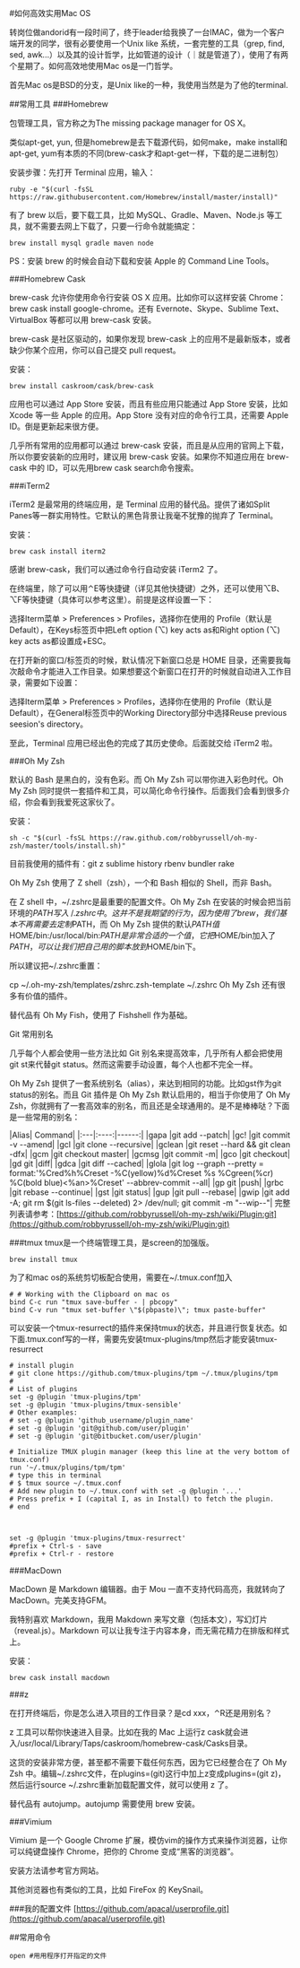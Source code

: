 #如何高效实用Mac OS

转岗位做andorid有一段时间了，终于leader给我换了一台IMAC，做为一个客户端开发的同学，很有必要使用一个Unix like 系统，一套完整的工具（grep, find, sed, awk...）以及其的设计哲学，比如管道的设计（｜就是管道了），使用了有两个星期了。如何高效地使用Mac os是一门哲学。

首先Mac os是BSD的分支，是Unix like的一种，我使用当然是为了他的terminal.

##常用工具
###Homebrew

包管理工具，官方称之为The missing package manager for OS X。

类似apt-get, yun, 但是homebrew是去下载源代码，如何make，make install和apt-get, yum有本质的不同(brew-cask才和apt-get一样，下载的是二进制包）

安装步骤：先打开 Terminal 应用，输入：

```
ruby -e "$(curl -fsSL https://raw.githubusercontent.com/Homebrew/install/master/install)"
```

有了 brew 以后，要下载工具，比如 MySQL、Gradle、Maven、Node.js 等工具，就不需要去网上下载了，只要一行命令就能搞定：

```
brew install mysql gradle maven node
```
PS：安装 brew 的时候会自动下载和安装 Apple 的 Command Line Tools。

###Homebrew Cask

brew-cask 允许你使用命令行安装 OS X 应用。比如你可以这样安装 Chrome：brew cask install google-chrome。还有 Evernote、Skype、Sublime Text、VirtualBox 等都可以用 brew-cask 安装。

brew-cask 是社区驱动的，如果你发现 brew-cask 上的应用不是最新版本，或者缺少你某个应用，你可以自己提交 pull request。

安装：

```
brew install caskroom/cask/brew-cask
```
应用也可以通过 App Store 安装，而且有些应用只能通过 App Store 安装，比如 Xcode 等一些 Apple 的应用。App Store 没有对应的命令行工具，还需要 Apple ID。倒是更新起来很方便。

几乎所有常用的应用都可以通过 brew-cask 安装，而且是从应用的官网上下载，所以你要安装新的应用时，建议用 brew-cask 安装。如果你不知道应用在 brew-cask 中的 ID，可以先用brew cask search命令搜索。

###iTerm2

iTerm2 是最常用的终端应用，是 Terminal 应用的替代品。提供了诸如Split Panes等一群实用特性。它默认的黑色背景让我毫不犹豫的抛弃了 Terminal。

安装：

```
brew cask install iterm2
```
感谢 brew-cask，我们可以通过命令行自动安装 iTerm2 了。

在终端里，除了可以用⌃E等快捷键（详见其他快捷键）之外，还可以使用⌥B、⌥F等快捷键（具体可以参考这里）。前提是这样设置一下：

选择Iterm菜单 > Preferences > Profiles，选择你在使用的 Profile（默认是Default），在Keys标签页中把Left option (⌥) key acts as和Right option (⌥) key acts as都设置成+ESC。

在打开新的窗口/标签页的时候，默认情况下新窗口总是 HOME 目录，还需要我每次敲命令才能进入工作目录。如果想要这个新窗口在打开的时候就自动进入工作目录，需要如下设置：

选择Iterm菜单 > Preferences > Profiles，选择你在使用的 Profile（默认是Default），在General标签页中的Working Directory部分中选择Reuse previous seesion's directory。

至此，Terminal 应用已经出色的完成了其历史使命。后面就交给 iTerm2 啦。

###Oh My Zsh

默认的 Bash 是黑白的，没有色彩。而 Oh My Zsh 可以带你进入彩色时代。Oh My Zsh 同时提供一套插件和工具，可以简化命令行操作。后面我们会看到很多介绍，你会看到我爱死这家伙了。

安装：

```
sh -c "$(curl -fsSL https://raw.github.com/robbyrussell/oh-my-zsh/master/tools/install.sh)"
```
目前我使用的插件有：git z sublime history rbenv bundler rake

Oh My Zsh 使用了 Z shell（zsh），一个和 Bash 相似的 Shell，而非 Bash。

在 Z shell 中，~/.zshrc是最重要的配置文件。Oh My Zsh 在安装的时候会把当前环境的$PATH写入~/.zshrc中。这并不是我期望的行为，因为使用了 brew，我们基本不再需要去定制$PATH，而 Oh My Zsh 提供的默认$PATH值$HOME/bin:/usr/local/bin:$PATH是非常合适的一个值，它把$HOME/bin加入了$PATH，可以让我们把自己用的脚本放到$HOME/bin下。

所以建议把~/.zshrc重置：

cp ~/.oh-my-zsh/templates/zshrc.zsh-template ~/.zshrc
Oh My Zsh 还有很多有价值的插件。

替代品有 Oh My Fish，使用了 Fishshell 作为基础。

Git 常用别名

几乎每个人都会使用一些方法比如 Git 别名来提高效率，几乎所有人都会把使用git st来代替git status。然而这需要手动设置，每个人也都不完全一样。

Oh My Zsh 提供了一套系统别名（alias），来达到相同的功能。比如gst作为git status的别名。而且 Git 插件是 Oh My Zsh 默认启用的，相当于你使用了 Oh My Zsh，你就拥有了一套高效率的别名，而且还是全球通用的。是不是棒棒哒？下面是一些常用的别名：


|Alias|	Command|
|:---|:----:|------:|
|gapa	|git add --patch|
|gc!	|git commit -v --amend|
|gcl	|git clone --recursive|
|gclean	|git reset --hard && git clean -dfx|
|gcm	|git checkout master|
|gcmsg	|git commit -m|
|gco	|git checkout|
|gd	git |diff|
|gdca	|git diff --cached|
|glola	|git log --graph --pretty = format:'%Cred%h%Creset -%C(yellow)%d%Creset %s %Cgreen(%cr) %C(bold blue)<%an>%Creset' --abbrev-commit --all|
|gp	git |push|
|grbc	|git rebase --continue|
|gst	|git status|
|gup	|git pull --rebase|
|gwip	|git add -A; git rm $(git ls-files --deleted) 2> /dev/null; git commit -m "--wip--"|
完整列表请参考：[https://github.com/robbyrussell/oh-my-zsh/wiki/Plugin:git](https://github.com/robbyrussell/oh-my-zsh/wiki/Plugin:git)

###tmux
tmux是一个终端管理工具，是screen的加强版。

```
brew install tmux
```

为了和mac os的系统剪切板配合使用，需要在~/.tmux.conf加入

```
# # Working with the Clipboard on mac os
bind C-c run "tmux save-buffer - | pbcopy"
bind C-v run "tmux set-buffer \"$(pbpaste)\"; tmux paste-buffer"
```

可以安装一个tmux-resurrect的插件来保持tmux的状态，并且进行恢复状态。如下面.tmux.conf写的一样，需要先安装tmux-plugins/tmp然后才能安装tmux-resurrect


```
# install plugin
# git clone https://github.com/tmux-plugins/tpm ~/.tmux/plugins/tpm
#
# List of plugins
set -g @plugin 'tmux-plugins/tpm'
set -g @plugin 'tmux-plugins/tmux-sensible'
# Other examples:
# set -g @plugin 'github_username/plugin_name'
# set -g @plugin 'git@github.com/user/plugin'
# set -g @plugin 'git@bitbucket.com/user/plugin'

# Initialize TMUX plugin manager (keep this line at the very bottom of tmux.conf)
run '~/.tmux/plugins/tpm/tpm'
# type this in terminal
# $ tmux source ~/.tmux.conf
# Add new plugin to ~/.tmux.conf with set -g @plugin '...'
# Press prefix + I (capital I, as in Install) to fetch the plugin.
# end



set -g @plugin 'tmux-plugins/tmux-resurrect'
#prefix + Ctrl-s - save
#prefix + Ctrl-r - restore
```

###MacDown

MacDown 是 Markdown 编辑器。由于 Mou 一直不支持代码高亮，我就转向了 MacDown。完美支持GFM。

我特别喜欢 Markdown，我用 Makdown 来写文章（包括本文），写幻灯片（reveal.js）。Markdown 可以让我专注于内容本身，而无需花精力在排版和样式上。

安装：

```
brew cask install macdown
```
###z

在打开终端后，你是怎么进入项目的工作目录？是cd xxx，⌃R还是用别名？

z 工具可以帮你快速进入目录。比如在我的 Mac 上运行z cask就会进入/usr/local/Library/Taps/caskroom/homebrew-cask/Casks目录。

这货的安装非常方便，甚至都不需要下载任何东西，因为它已经整合在了 Oh My Zsh 中。编辑~/.zshrc文件，在plugins=(git)这行中加上z变成plugins=(git z)，然后运行source ~/.zshrc重新加载配置文件，就可以使用 z 了。

替代品有 autojump。autojump 需要使用 brew 安装。

###Vimium

Vimium 是一个 Google Chrome 扩展，模仿vim的操作方式来操作浏览器，让你可以纯键盘操作 Chrome，把你的 Chrome 变成“黑客的浏览器”。

安装方法请参考官方网站。

其他浏览器也有类似的工具，比如 FireFox 的 KeySnail。

###我的配置文件
[https://github.com/apacal/userprofile.git](https://github.com/apacal/userprofile.git)

##常用命令
```
open #用用程序打开指定的文件
```